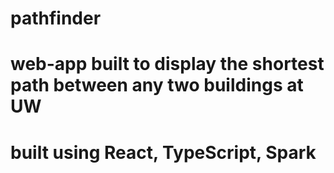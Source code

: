 # pathfinder
# web-app built to display the shortest path between any two buildings at UW
# built using React, TypeScript, Spark
